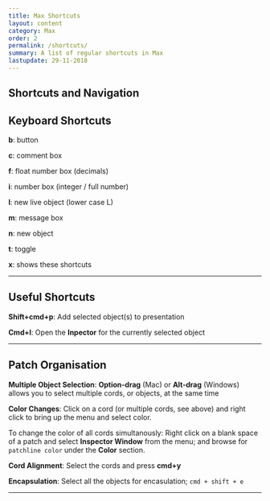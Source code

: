 ```yaml
---
title: Max Shortcuts
layout: content
category: Max
order: 2
permalink: /shortcuts/
summary: A list of regular shortcuts in Max
lastupdate: 29-11-2018
---
```


## Shortcuts and Navigation

## Keyboard Shortcuts

**b**:  button

**c**:  comment box

**f**:  float number box (decimals)

**i**:  number box (integer / full number)

**l**:  new live object (lower case L)

**m**: message box

**n**:  new object

**t**:  toggle

**x**:  shows these shortcuts

---

## Useful Shortcuts

**Shift+cmd+p**: Add selected object(s) to presentation

**Cmd+I**: Open the **Inpector** for the currently selected object

---

## Patch Organisation

**Multiple Object Selection**:   **Option-drag** (Mac) or **Alt-drag** (Windows) allows you to select multiple cords, or objects, at the same time

**Color Changes**:  Click on a cord (or multiple cords, see above) and right click to bring up the menu and select color.

To change the color of all cords simultanously: Right click on a blank space of a patch and select **Inspector Window** from the menu; and browse for `patchline color` under the **Color** section.

**Cord Alignment**:   Select the cords and press **cmd+y**

**Encapsulation**:  Select all the objects for encasulation; `cmd + shift + e`

---
